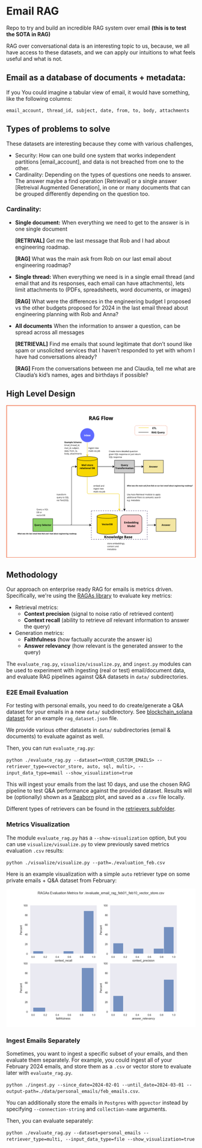 # Email RAG

Repo to try and build an incredible RAG system over email **(this is to test the SOTA in RAG)**

RAG over conversational data is an interesting topic to us, because, we all have access to these datasets, and we can apply our intuitions to what feels useful and what is not.

## Email as a database of documents + metadata:

If you You could imagine a tabular view of email, it would have something, like the following columns:

```
email_account, thread_id, subject, date, from, to, body, attachments
```

## Types of problems to solve

These datasets are interesting because they come with various challenges, 

* Security: How can one build one system that works independent partitions [email_account], and data is not breached from one to the other.
* Cardinality: Depending on the types of questions one needs to answer. The answer maybe a find operation [Retrieval] or a single answer [Retreival Augmented Generation], in one or many documents that can be grouped differently depending on the question too.


### Cardinality:

* **Single document:**  When everything we need to get to the answer is in one single document

  **[RETRIVAL]** Get me the last message that Rob and I had about engineering roadmap.

  **[RAG]** What was the main ask from Rob on our last email about engineering roadmap?

* **Single thread:** When everything we need is in a single email thread (and email that and its responses, each email can have attachments), lets limit attachments to (PDFs, spreadsheets, word documents, or images)

  **[RAG]** What were the differences in the engineering budget I proposed vs the other budgets proposed for 2024 in the last email thread about engineering planning with Rob and Anna? 


* **All documents**  When the information to answer a question, can be spread across all messages

  **[RETRIEVAL]** Find me emails that sound legitimate that don’t sound like spam or unsolicited services that I haven’t responded to yet with whom I have had conversations already?
  
  **[RAG]** From the conversations between me and Claudia, tell me what are Claudia’s kid’s names, ages and birthdays if possible?



## High Level Design

![img_4.png](reference_architecture.png)

## Methodology

Our approach on enterprise ready RAG for emails is metrics driven. Specifically, we're using the [RAGAs library](https://docs.ragas.io/en/latest/concepts/metrics/index.html) to evaluate key metrics:
- Retrieval metrics:
    - **Context precision** (signal to noise ratio of retrieved content)
    - **Context recall** (ability to retrieve *all* relevant information to answer the query)
- Generation metrics:
    - **Faithfulness** (how factually accurate the answer is)
    - **Answer relevancy** (how relevant is the generated answer to the query)

The `evaluate_rag.py`, `visualize/visualize.py`, and `ingest.py` modules can be used to experiment with ingesting (real or test) email/document data, and evaluate RAG pipelines against Q&A datasets in `data/` subdirectories.

### E2E Email Evaluation

For testing with personal emails, you need to do create/generate a Q&A dataset for your emails in a new `data/` subdirectory. See [blockchain_solana dataset](https://github.com/mindsdb/email_rag/blob/main/data/blockchain_solana/rag_dataset.json) for an example `rag_dataset.json` file.

We provide various other datasets in `data/` subdirectories (email & documents) to evaluate against as well.

Then, you can run `evaluate_rag.py`:

`python ./evaluate_rag.py --dataset=<YOUR_CUSTOM_EMAILS> --retriever_type=<vector_store, auto, sql, multi>, --input_data_type=email --show_visualization=true`

This will ingest your emails from the last 10 days, and use the chosen RAG pipeline to test Q&A performance against the provided dataset. Results will be (optionally) shown as a [Seaborn](https://pypi.org/project/seaborn/) plot, and saved as a `.csv` file locally.

Different types of retrievers can be found in the [retrievers subfolder](https://github.com/mindsdb/email_rag/tree/main/retrievers).

### Metrics Visualization

The module `evaluate_rag.py` has a `--show-visualization` option, but you can use `visualize/visualize.py` to view previously saved metrics evaluation `.csv` results:

`python ./visualize/visualize.py --path=./evaluation_feb.csv`

Here is an example visualization with a simple `auto` retriever type on some private emails + Q&A dataset from February:

![Personal Email Initial Metrics](personal_email_initial_metrics.png)

### Ingest Emails Separately

Sometimes, you want to ingest a specific subset of your emails, and then evaluate them separately. For example, you could ingest all of your February 2024 emails, and store them as a `.csv` or vector store to evaluate later with `evaluate_rag.py`.

`python ./ingest.py --since_date=2024-02-01 --until_date=2024-03-01 --output-path=./data/personal_emails/feb_emails.csv`.

You can additionally store the emails in `Postgres` with `pgvector` instead by specifying `--connection-string` and `collection-name` arguments.

Then, you can evaluate separately:

`python ./evaluate_rag.py --dataset=personal_emails --retriever_type=multi, --input_data_type=file --show_visualization=true`
